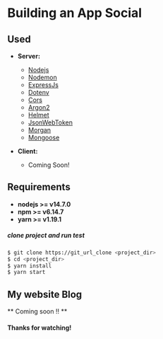 # Building an App Social

## Used

- **Server:**

  - [Nodejs](https://nodejs.org/en/)
  - [Nodemon](https://www.npmjs.com/package/nodemon)
  - [ExpressJs](https://expressjs.com/)
  - [Dotenv](https://www.npmjs.com/package/dotenv)
  - [Cors](https://www.npmjs.com/package/cors)
  - [Argon2](https://www.npmjs.com/package/argon2)
  - [Helmet](https://www.npmjs.com/package/helmet)
  - [JsonWebToken](https://www.npmjs.com/package/jsonwebtoken)
  - [Morgan](https://www.npmjs.com/package/morgan)
  - [Mongoose](https://mongoosejs.com/)

- **Client:**
  - Coming Soon!

## Requirements

- **nodejs >= v14.7.0**
- **npm >= v6.14.7**
- **yarn >= v1.19.1**

##### clone project and run test

```bash
$ git clone https://git_url_clone <project_dir>
$ cd <project_dir>
$ yarn install
$ yarn start
```

## My website Blog

** Coming soon !! **

#### Thanks for watching!
